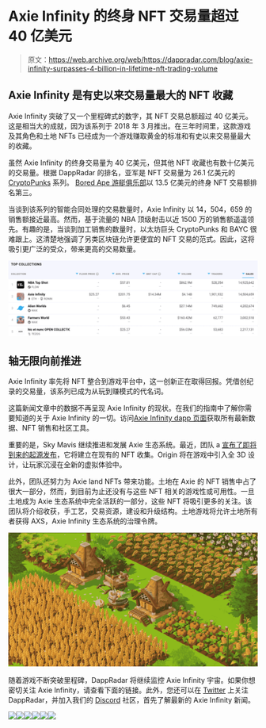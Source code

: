 # Axie Infinity 的终身 NFT 交易量超过 40 亿美元

> 原文：<https://web.archive.org/web/https://dappradar.com/blog/axie-infinity-surpasses-4-billion-in-lifetime-nft-trading-volume>

## Axie Infinity 是有史以来交易量最大的 NFT 收藏

Axie Infinity 突破了又一个里程碑式的数字，其 NFT 交易总额超过 40 亿美元。这是相当大的成就，因为该系列于 2018 年 3 月推出。在三年时间里，这款游戏及其角色和土地 NFTs 已经成为一个游戏赚取黄金的标准和有史以来交易量最大的收藏。

虽然 Axie Infinity 的终身交易量为 40 亿美元，但其他 NFT 收藏也有数十亿美元的交易量。根据 DappRadar 的排名，亚军是 NFT 交易量为 26.1 亿美元的 [CryptoPunks](https://web.archive.org/web/20220929043149/https://dappradar.com/ethereum/collectibles/cryptopunks) 系列。 [Bored Ape 游艇俱乐部](https://web.archive.org/web/20220929043149/https://dappradar.com/ethereum/collectibles/bored-ape-yacht-club)以 13.5 亿美元的终身 NFT 交易额排名第三。

当谈到该系列的智能合同处理的交易数量时，Axie Infinity 以 14，504，659 的销售额接近最高。然而，基于流量的 NBA 顶级射击以近 1500 万的销售额遥遥领先。有趣的是，当谈到加工销售的数量时，以太坊巨头 CryptoPunks 和 BAYC 很难跟上。这清楚地强调了另类区块链允许更便宜的 NFT 交易的范式。因此，这将吸引更广泛的受众，带来更高的交易数量。

![](img/b04ee62aa5ca59d6e2e910e5fd459c29.png)

## 轴无限向前推进

Axie Infinity 率先将 NFT 整合到游戏平台中，这一创新正在取得回报。凭借创纪录的交易量，该系列已成为从玩到赚模式的代名词。

这篇新闻文章中的数据不再呈现 Axie Infinity 的现状。在我们的指南中了解你需要知道的关于 Axie Infinity 的一切。访问[Axie Infinity dapp 页面](https://web.archive.org/web/20220929043149/https://dappradar.com/multichain/games/axie-infinity)获取所有最新数据、NFT 销售和社区工具。

重要的是，Sky Mavis 继续推进和发展 Axie 生态系统。最近，团队 a [宣布了即将到来的起源发布](https://web.archive.org/web/20220929043149/https://dappradar.com/blog/axie-infinity-origin-promises-a-brand-new-battle-experience/)，它将建立在现有的 NFT 收集。Origin 将在游戏中引入全 3D 设计，让玩家沉浸在全新的虚拟体验中。

此外，团队还努力为 Axie land NFTs 带来功能。土地在 Axie 的 NFT 销售中占了很大一部分，然而，到目前为止还没有与这些 NFT 相关的游戏性或可用性。一旦土地成为 Axie 生态系统中完全活跃的一部分，这些 NFT 将吸引更多的关注。该团队将介绍收获，手工艺，交易资源，建设和升级结构。土地游戏将允许土地所有者获得 AXS，Axie Infinity 生态系统的治理令牌。

![](img/ae304445be45f171701c57d9d7fe6af2.png)

随着游戏不断突破里程碑，DappRadar 将继续监控 Axie Infinity 宇宙。如果你想密切关注 Axie Infinity，请查看下面的链接。此外，您还可以在 [Twitter](https://web.archive.org/web/20220929043149/https://twitter.com/dappradar) 上关注 DappRadar，并加入我们的 [Discord](https://web.archive.org/web/20220929043149/https://discord.gg/4ybbssrHkm) 社区，首先了解最新的 Axie Infinity 新闻。

[](https://web.archive.org/web/20220929043149/https://dappradar.com/ethereum/games/axie-infinity)[![](img/708b88958c4ef21e9d35343890d666ab.png)<picture>![](img/231674a4b9eaea627aa1104fb71c2715.png)</picture>](https://web.archive.org/web/20220929043149/https://dappradar.com/ethereum/games/axie-infinity)[](https://web.archive.org/web/20220929043149/https://dappradar.com/blog/axie-infinity-biggest-contributor-to-august-game-nft-trading/)[![](img/708b88958c4ef21e9d35343890d666ab.png)<picture>![](img/761822d57a54528c1d0ab20b59a500f0.png)</picture>](https://web.archive.org/web/20220929043149/https://dappradar.com/blog/axie-infinity-biggest-contributor-to-august-game-nft-trading/)[](https://web.archive.org/web/20220929043149/https://dappradar.com/hub/swap/eth/ETH/AXS?to=0xbb0e17ef65f82ab018d8edd776e8dd940327b28b)[![](img/708b88958c4ef21e9d35343890d666ab.png)<picture>![](img/67dbdd51b2232ae6ff2fe25855d17290.png)</picture>](https://web.archive.org/web/20220929043149/https://dappradar.com/hub/swap/eth/ETH/AXS?to=0xbb0e17ef65f82ab018d8edd776e8dd940327b28b)